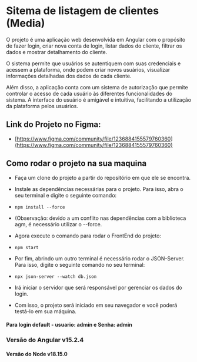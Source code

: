 # Sitema de listagem de clientes (Media)
O projeto é uma aplicação web desenvolvida em Angular com o propósito de fazer login, criar nova conta de login, listar dados do cliente, filtrar os dados e mostrar detalhamento do cliente.

O sistema permite que usuários se autentiquem com suas credenciais e acessem a plataforma, onde podem criar novos usuários, visualizar informações detalhadas dos dados de cada cliente.

Além disso, a aplicação conta com um sistema de autorização que permite controlar o acesso de cada usuário às diferentes funcionalidades do sistema. A interface do usuário é amigável e intuitiva, facilitando a utilização da plataforma pelos usuários.

## Link do Projeto no Figma:
* [https://www.figma.com/community/file/1236884155579760360](https://www.figma.com/community/file/1236884155579760360)

## Como rodar o projeto na sua maquina

* Faça um clone do projeto a partir do repositório em que ele se encontra.

* Instale as dependências necessárias para o projeto. Para isso, abra o seu terminal e digite o seguinte comando:

* `npm install --force`

* (Observação: devido a um conflito nas dependências com a biblioteca agm, é necessário utilizar o --force.

* Agora execute o comando para rodar o FrontEnd do projeto:

* `npm start`

* Por fim, abrindo um outro terminal é necessário rodar o JSON-Server. Para isso, digite o seguinte comando no seu terminal:

* `npx json-server --watch db.json`

* Irá iniciar o servidor que será responsável por gerenciar os dados do login.

* Com isso, o projeto será iniciado em seu navegador e você poderá testá-lo em sua máquina.

#### Para login default - usuario: admin e Senha: admin

### Versão do Angular v15.2.4
#### Versão do Node v18.15.0
